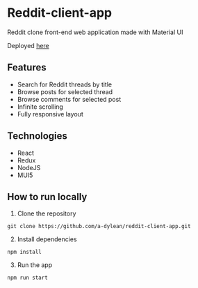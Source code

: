 # Reddit-client-app #
Reddit clone front-end web application made with Material UI  

Deployed [here](https://reddit-client.atonkopiy.com/ )

## Features ##
* Search for Reddit threads by title
* Browse posts for selected thread
* Browse comments for selected post
* Infinite scrolling
* Fully responsive layout

## Technologies ##
* React
* Redux
* NodeJS
* MUI5

## How to run locally ##
1. Clone the repository
```
git clone https://github.com/a-dylean/reddit-client-app.git
```
2. Install dependencies
```
npm install
```
3. Run the app
```
npm run start
```
